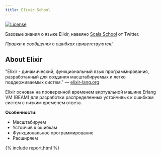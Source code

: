 ```yaml
---
title: Elixir School
---
```


[![License](//img.shields.io/badge/license-MIT-brightgreen.svg)](http://opensource.org/licenses/MIT)

Базовые знания о языке Elixir, навеяно [Scala School](http://twitter.github.io/scala_school/) от Twitter.

_Правки и сообщения о ошибках приветствуются!_

## About Elixir

"Elixir - динамический, функциональный язык программирования, разработанный для создания масштабируемых и легко поддерживаемых систем." — [elixir-lang.org](http://elixir-lang.org/)

Elixir основан на проверенной временем виртуальной машине Erlang VM (BEAM) для разработки распределенных устойчивых к ошибкам систем с низким временем ответа.

__Особенности__:

+ Масштабируем
+ Устойчив к ошибкам
+ Функциональное программирование
+ Расширяем

{% include report.html %}
